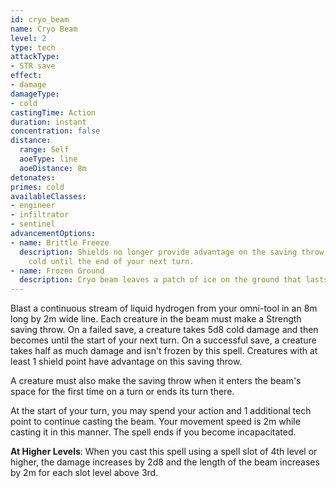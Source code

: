 ```yaml
---
id: cryo_beam
name: Cryo Beam
level: 2
type: tech
attackType:
- STR save
effect:
- damage
damageType:
- cold
castingTime: Action
duration: instant
concentration: false
distance:
  range: Self
  aoeType: line
  aoeDistance: 8m
detonates: 
primes: cold
availableClasses:
- engineer
- infiltrator
- sentinel
advancementOptions:
- name: Brittle Freeze
  description: Shields no longer provide advantage on the saving throw. On a successful save, a creature is primed
    cold until the end of your next turn.
- name: Frozen Ground
  description: Cryo beam leaves a patch of ice on the ground that lasts for 1 min. The ground is considered difficult terrain.
---
```


Blast a continuous stream of liquid hydrogen from your omni-tool in an 8m long by 2m wide line. Each creature in the beam
must make a Strength saving throw. On a failed save, a creature takes 5d8 cold damage and then becomes <me-condition id="frozen"/>
until the start of your next turn. On a successful save, a creature takes half as much damage and isn't frozen by this spell.
Creatures with at least 1 shield point have advantage on this saving throw.

A creature must also make the saving throw when it enters the beam's space for the first time on a turn or ends its turn there.

At the start of your turn, you may spend your action and 1 additional tech point to continue casting the beam. Your
movement speed is 2m while casting it in this manner. The spell ends if you become incapacitated.

__At Higher Levels__: When you cast this spell using a spell slot of 4th level or higher, the damage increases by 2d8
and the length of the beam increases by 2m for each slot level above 3rd.
